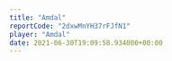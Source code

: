 ```yaml
---
title: "Amdal"
reportCode: "2dxwMnYH37rFJfN1"
player: "Amdal"
date: 2021-06-30T19:09:58.934000+00:00
---
```

